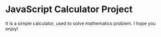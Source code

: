 # JavaScript Calculator Project

It is a simple calculator, used to solve mathematics problem. I hope you enjoy!